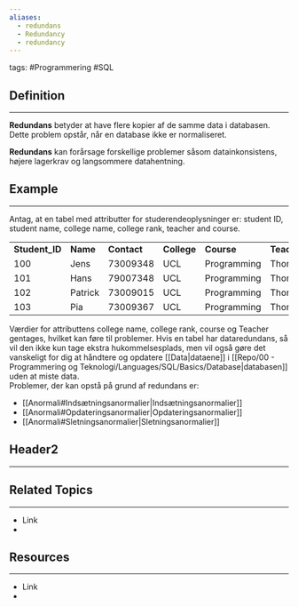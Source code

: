```yaml
---
aliases:
  - redundans
  - Redundancy
  - redundancy
---
```

tags: #Programmering #SQL

## Definition 
---
**Redundans** betyder at have flere kopier af de samme data i databasen. Dette problem opstår, når en database ikke er normaliseret.   

**Redundans** kan forårsage forskellige problemer såsom datainkonsistens, højere lagerkrav og langsommere datahentning.
## Example
---
Antag, at en tabel med attributter for studerendeoplysninger er: student ID, student name, college name, college rank, teacher and course.

|                |          |             |             |             |             |          |
| -------------- | -------- | ----------- | ----------- | ----------- | ----------- | -------- |
| **Student_ID** | **Name** | **Contact** | **College** | **Course**  | **Teacher** | **Rank** |
| 100            | Jens     | 73009348    | UCL         | Programming | Thomas      | 2        |
| 101            | Hans     | 79007348    | UCL         | Programming | Thomas      | 2        |
| 102            | Patrick  | 73009015    | UCL         | Programming | Thomas      | 2        |
| 103            | Pia      | 73009367    | UCL         | Programming | Thomas      | 2        |
Værdier for attributtens college name, college rank, course og Teacher gentages, hvilket kan føre til problemer. 
Hvis en tabel har dataredundans, så vil den ikke kun tage ekstra hukommelsesplads, men vil også gøre det vanskeligt for dig at håndtere og opdatere [[Data|dataene]] i [[Repo/00 - Programmering og Teknologi/Languages/SQL/Basics/Database|databasen]] uden at miste data.  
Problemer, der kan opstå på grund af redundans er:

- [[Anormali#Indsætningsanormalier|Indsætningsanormalier]]
- [[Anormali#Opdateringsanormalier|Opdateringsanormalier]]
- [[Anormali#Sletningsanormalier|Sletningsanormalier]]

## Header2
---



## Related Topics
---
- Link
- 

## Resources
---
- Link
- 